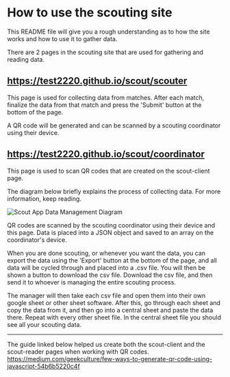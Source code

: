 # How to use the scouting site


This README file will give you a rough understanding as to how the site works and how to use it to gather data.

There are 2 pages in the scouting site that are used for gathering and reading data.

## https://test2220.github.io/scout/scouter


This page is used for collecting data from matches. After each match, finalize the data from that match and press the 'Submit' button at the bottom of the page.

A QR code will be generated and can be scanned by a scouting coordinator using their device.

## https://test2220.github.io/scout/coordinator


This page is used to scan QR codes that are created on the scout-client page.

The diagram below briefly explains the process of collecting data. For more information, keep reading.

![Scout App Data Management Diagram](https://github.com/Test2220/scout-client/assets/87047924/190dd059-6396-40c4-bd1b-5d8006e88f82)

QR codes are scanned by the scouting coordinator using their device and this page. Data is placed into a JSON object and saved to an array on the coordinator's device.

When you are done scouting, or whenever you want the data, you can export the data using the 'Export' button at the bottom of the page, and all data will be cycled through and placed into a .csv file. You will then be shown a button to download the csv file. Download the csv file, and then send it to whoever is managing the entire scouting process.

The manager will then take each csv file and open them into their own google sheet or other sheet software. After this, go through each sheet and copy the data from it, and then go into a central sheet and paste the data there. Repeat with every other sheet file. In the central sheet file you should see all your scouting data.

---
The guide linked below helped us create both the scout-client and the scout-reader pages when working with QR codes.
https://medium.com/geekculture/few-ways-to-generate-qr-code-using-javascript-54b6b5220c4f


